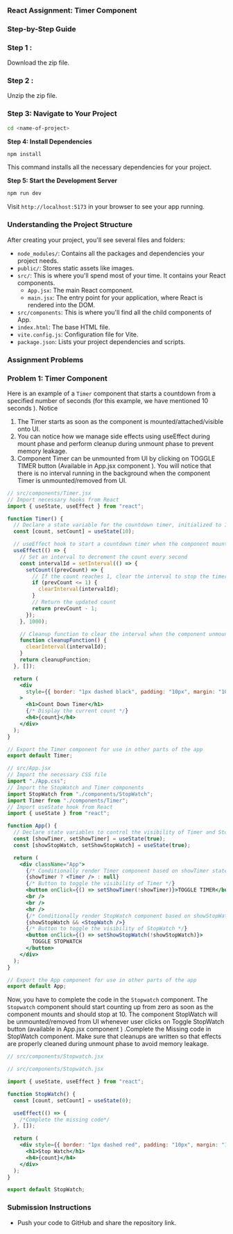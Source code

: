 ### React Assignment: Timer Component

### Step-by-Step Guide

### Step 1 :

Download the zip file.

### **Step 2** :

Unzip the zip file.

### **Step 3: Navigate to Your Project**

```bash
cd <name-of-project>
```

**Step 4: Install Dependencies**

```bash
npm install
```

This command installs all the necessary dependencies for your project.

**Step 5: Start the Development Server**

```bash
npm run dev
```

Visit `http://localhost:5173` in your browser to see your app running.

### Understanding the Project Structure

After creating your project, you'll see several files and folders:

- `node_modules/`: Contains all the packages and dependencies your project needs.
- `public/`: Stores static assets like images.
- `src/`: This is where you'll spend most of your time. It contains your React components.
  - `App.jsx`: The main React component.
  - `main.jsx`: The entry point for your application, where React is rendered into the DOM.
- `src/components`: This is where you'll find all the child components of App.
- `index.html`: The base HTML file.
- `vite.config.js`: Configuration file for Vite.
- `package.json`: Lists your project dependencies and scripts.

### Assignment Problems

### Problem 1: Timer Component

Here is an example of a `Timer` component that starts a countdown from a specified number of seconds (for this example, we have mentioned 10 seconds ). Notice

1. The Timer starts as soon as the component is mounted/attached/visible onto UI.
2. You can notice how we manage side effects using useEffect during mount phase and perform cleanup during unmount phase to prevent memory leakage.
3. Component Timer can be unmounted from UI by clicking on TOGGLE TIMER button (Available in App.jsx component ). You will notice that there is no interval running in the background when the component Timer is unmounted/removed from UI.

```jsx
// src/components/Timer.jsx
// Import necessary hooks from React
import { useState, useEffect } from "react";

function Timer() {
  // Declare a state variable for the countdown timer, initialized to 10
  const [count, setCount] = useState(10);

  // useEffect hook to start a countdown timer when the component mounts
  useEffect(() => {
    // Set an interval to decrement the count every second
    const intervalId = setInterval(() => {
      setCount((prevCount) => {
        // If the count reaches 1, clear the interval to stop the timer
        if (prevCount <= 1) {
          clearInterval(intervalId);
        }
        // Return the updated count
        return prevCount - 1;
      });
    }, 1000);

    // Cleanup function to clear the interval when the component unmounts
    function cleanupFunction() {
      clearInterval(intervalId);
    }
    return cleanupFunction;
  }, []);

  return (
    <div
      style={{ border: "1px dashed black", padding: "10px", margin: "10px" }}
    >
      <h1>Count Down Timer</h1>
      {/* Display the current count */}
      <h4>{count}</h4>
    </div>
  );
}

// Export the Timer component for use in other parts of the app
export default Timer;
```

```jsx
// src/App.jsx
// Import the necessary CSS file
import "./App.css";
// Import the StopWatch and Timer components
import StopWatch from "./components/StopWatch";
import Timer from "./components/Timer";
// Import useState hook from React
import { useState } from "react";

function App() {
  // Declare state variables to control the visibility of Timer and StopWatch
  const [showTimer, setShowTimer] = useState(true);
  const [showStopWatch, setShowStopWatch] = useState(true);

  return (
    <div className="App">
      {/* Conditionally render Timer component based on showTimer state */}
      {showTimer ? <Timer /> : null}
      {/* Button to toggle the visibility of Timer */}
      <button onClick={() => setShowTimer(!showTimer)}>TOGGLE TIMER</button>
      <br />
      <br />
      <hr />
      {/* Conditionally render StopWatch component based on showStopWatch state */}
      {showStopWatch && <StopWatch />}
      {/* Button to toggle the visibility of StopWatch */}
      <button onClick={() => setShowStopWatch(!showStopWatch)}>
        TOGGLE STOPWATCH
      </button>
    </div>
  );
}

// Export the App component for use in other parts of the app
export default App;
```

Now, you have to complete the code in the `Stopwatch` component. The `Stopwatch` component should start counting up from zero as soon as the component mounts and should stop at 10. The component StopWatch will be unmounted/removed from UI whenever user clicks on Toggle StopWatch button (available in App.jsx component ) .Complete the Missing code in StopWatch component. Make sure that cleanups are written so that effects are properly cleaned during unmount phase to avoid memory leakage.

```jsx
// src/components/Stopwatch.jsx

// src/components/Stopwatch.jsx

import { useState, useEffect } from "react";

function StopWatch() {
  const [count, setCount] = useState(0);

  useEffect(() => {
    /*Complete the missing code*/
  }, []);

  return (
    <div style={{ border: "1px dashed red", padding: "10px", margin: "10px" }}>
      <h1>Stop Watch</h1>
      <h4>{count}</h4>
    </div>
  );
}

export default StopWatch;
```

### Submission Instructions

- Push your code to GitHub and share the repository link.
